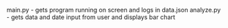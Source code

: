 main.py - gets program running on screen and logs in data.json
analyze.py - gets data and date input from user and displays bar chart